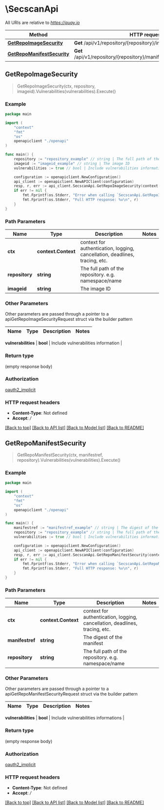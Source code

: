 # \SecscanApi

All URIs are relative to *https://quay.io*

Method | HTTP request | Description
------------- | ------------- | -------------
[**GetRepoImageSecurity**](SecscanApi.md#GetRepoImageSecurity) | **Get** /api/v1/repository/{repository}/image/{imageid}/security | 
[**GetRepoManifestSecurity**](SecscanApi.md#GetRepoManifestSecurity) | **Get** /api/v1/repository/{repository}/manifest/{manifestref}/security | 



## GetRepoImageSecurity

> GetRepoImageSecurity(ctx, repository, imageid).Vulnerabilities(vulnerabilities).Execute()





### Example

```go
package main

import (
    "context"
    "fmt"
    "os"
    openapiclient "./openapi"
)

func main() {
    repository := "repository_example" // string | The full path of the repository. e.g. namespace/name
    imageid := "imageid_example" // string | The image ID
    vulnerabilities := true // bool | Include vulnerabilities information (optional)

    configuration := openapiclient.NewConfiguration()
    api_client := openapiclient.NewAPIClient(configuration)
    resp, r, err := api_client.SecscanApi.GetRepoImageSecurity(context.Background(), repository, imageid).Vulnerabilities(vulnerabilities).Execute()
    if err != nil {
        fmt.Fprintf(os.Stderr, "Error when calling `SecscanApi.GetRepoImageSecurity``: %v\n", err)
        fmt.Fprintf(os.Stderr, "Full HTTP response: %v\n", r)
    }
}
```

### Path Parameters


Name | Type | Description  | Notes
------------- | ------------- | ------------- | -------------
**ctx** | **context.Context** | context for authentication, logging, cancellation, deadlines, tracing, etc.
**repository** | **string** | The full path of the repository. e.g. namespace/name | 
**imageid** | **string** | The image ID | 

### Other Parameters

Other parameters are passed through a pointer to a apiGetRepoImageSecurityRequest struct via the builder pattern


Name | Type | Description  | Notes
------------- | ------------- | ------------- | -------------


 **vulnerabilities** | **bool** | Include vulnerabilities information | 

### Return type

 (empty response body)

### Authorization

[oauth2_implicit](../README.md#oauth2_implicit)

### HTTP request headers

- **Content-Type**: Not defined
- **Accept**: */*

[[Back to top]](#) [[Back to API list]](../README.md#documentation-for-api-endpoints)
[[Back to Model list]](../README.md#documentation-for-models)
[[Back to README]](../README.md)


## GetRepoManifestSecurity

> GetRepoManifestSecurity(ctx, manifestref, repository).Vulnerabilities(vulnerabilities).Execute()



### Example

```go
package main

import (
    "context"
    "fmt"
    "os"
    openapiclient "./openapi"
)

func main() {
    manifestref := "manifestref_example" // string | The digest of the manifest
    repository := "repository_example" // string | The full path of the repository. e.g. namespace/name
    vulnerabilities := true // bool | Include vulnerabilities informations (optional)

    configuration := openapiclient.NewConfiguration()
    api_client := openapiclient.NewAPIClient(configuration)
    resp, r, err := api_client.SecscanApi.GetRepoManifestSecurity(context.Background(), manifestref, repository).Vulnerabilities(vulnerabilities).Execute()
    if err != nil {
        fmt.Fprintf(os.Stderr, "Error when calling `SecscanApi.GetRepoManifestSecurity``: %v\n", err)
        fmt.Fprintf(os.Stderr, "Full HTTP response: %v\n", r)
    }
}
```

### Path Parameters


Name | Type | Description  | Notes
------------- | ------------- | ------------- | -------------
**ctx** | **context.Context** | context for authentication, logging, cancellation, deadlines, tracing, etc.
**manifestref** | **string** | The digest of the manifest | 
**repository** | **string** | The full path of the repository. e.g. namespace/name | 

### Other Parameters

Other parameters are passed through a pointer to a apiGetRepoManifestSecurityRequest struct via the builder pattern


Name | Type | Description  | Notes
------------- | ------------- | ------------- | -------------


 **vulnerabilities** | **bool** | Include vulnerabilities informations | 

### Return type

 (empty response body)

### Authorization

[oauth2_implicit](../README.md#oauth2_implicit)

### HTTP request headers

- **Content-Type**: Not defined
- **Accept**: */*

[[Back to top]](#) [[Back to API list]](../README.md#documentation-for-api-endpoints)
[[Back to Model list]](../README.md#documentation-for-models)
[[Back to README]](../README.md)

